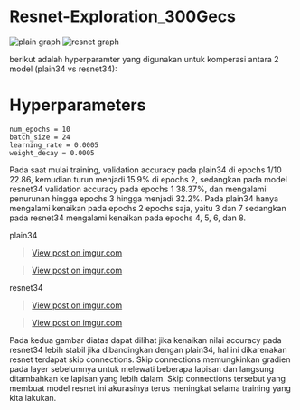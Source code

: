 # Resnet-Exploration_300Gecs
![plain graph](https://i.imgur.com/i9eIJQA.png)
![resnet graph]([https://i.imgur.com/2Cc2pZl.png)

berikut adalah hyperparamter yang digunakan untuk komperasi antara 2 model (plain34 vs resnet34):
# Hyperparameters
    num_epochs = 10
    batch_size = 24
    learning_rate = 0.0005
    weight_decay = 0.0005

Pada saat mulai training, validation accuracy pada plain34 di epochs 1/10 22.86, kemudian turun menjadi 15.9% di epochs 2, sedangkan pada model resnet34 validation accuracy pada epochs 1 38.37%, dan mengalami penurunan hingga epochs 3 hingga menjadi 32.2%. Pada plain34 hanya mengalami kenaikan pada epochs 2 epochs saja, yaitu 3 dan 7 sedangkan pada resnet34 mengalami kenaikan pada epochs 4, 5, 6, dan 8. 

plain34
<blockquote class="imgur-embed-pub" lang="en" data-id="jczcNoN"><a href="https://imgur.com/jczcNoN">View post on imgur.com</a></blockquote><script async src="//s.imgur.com/min/embed.js" charset="utf-8"></script>
<blockquote class="imgur-embed-pub" lang="en" data-id="pbg2Xpl"><a href="https://imgur.com/pbg2Xpl">View post on imgur.com</a></blockquote><script async src="//s.imgur.com/min/embed.js" charset="utf-8"></script>

resnet34
<blockquote class="imgur-embed-pub" lang="en" data-id="fcpe8QK"><a href="https://imgur.com/fcpe8QK">View post on imgur.com</a></blockquote><script async src="//s.imgur.com/min/embed.js" charset="utf-8"></script>
<blockquote class="imgur-embed-pub" lang="en" data-id="c9Gj8eT"><a href="https://imgur.com/c9Gj8eT">View post on imgur.com</a></blockquote><script async src="//s.imgur.com/min/embed.js" charset="utf-8"></script>

Pada kedua gambar diatas dapat dilihat jika kenaikan nilai accuracy pada resnet34 lebih stabil jika dibandingkan dengan plain34, hal ini dikarenakan resnet terdapat skip connections. Skip connections memungkinkan gradien pada layer sebelumnya untuk melewati beberapa lapisan dan langsung ditambahkan ke lapisan yang lebih dalam. Skip connections tersebut yang membuat model resnet ini akurasinya terus meningkat selama training yang kita lakukan.

